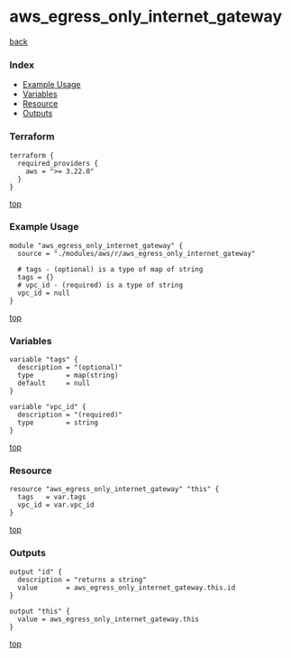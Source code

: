 # aws_egress_only_internet_gateway
[back](../aws.md)
### Index
- [Example Usage](#example-usage)
- [Variables](#variables)
- [Resource](#resource)
- [Outputs](#outputs)
### Terraform
```hcl
terraform {
  required_providers {
    aws = ">= 3.22.0"
  }
}
```
[top](#index)
### Example Usage
```hcl
module "aws_egress_only_internet_gateway" {
  source = "./modules/aws/r/aws_egress_only_internet_gateway"

  # tags - (optional) is a type of map of string
  tags = {}
  # vpc_id - (required) is a type of string
  vpc_id = null
}
```
[top](#index)
### Variables
```hcl
variable "tags" {
  description = "(optional)"
  type        = map(string)
  default     = null
}

variable "vpc_id" {
  description = "(required)"
  type        = string
}
```
[top](#index)

### Resource
```hcl
resource "aws_egress_only_internet_gateway" "this" {
  tags   = var.tags
  vpc_id = var.vpc_id
}
```
[top](#index)
### Outputs
```hcl
output "id" {
  description = "returns a string"
  value       = aws_egress_only_internet_gateway.this.id
}

output "this" {
  value = aws_egress_only_internet_gateway.this
}
```
[top](#index)
